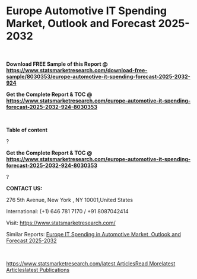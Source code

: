 <h1>Europe Automotive IT Spending Market, Outlook and Forecast 2025-2032</h1><br/><p><strong>Download FREE Sample of this Report @ <a href="https://www.statsmarketresearch.com/download-free-sample/8030353/europe-automotive-it-spending-forecast-2025-2032-924">https://www.statsmarketresearch.com/download-free-sample/8030353/europe-automotive-it-spending-forecast-2025-2032-924</a></strong></p>
 
 
 
 <div><b>Get the Complete Report & TOC @ <a href="https://www.statsmarketresearch.com/europe-automotive-it-spending-forecast-2025-2032-924-8030353">https://www.statsmarketresearch.com/europe-automotive-it-spending-forecast-2025-2032-924-8030353</a></b></div>
 
 
 
 <p><br />
 
 <b>Table of content</b></p>
 
 
 
 <p>? </p>
 
 
 
 <div><b>Get the Complete Report & TOC @ <a href="https://www.statsmarketresearch.com/europe-automotive-it-spending-forecast-2025-2032-924-8030353">https://www.statsmarketresearch.com/europe-automotive-it-spending-forecast-2025-2032-924-8030353</a></b></div>
 
 
 
 <p>? </p>
 
 
 
 <p><b>CONTACT US:</b><br />
 
 276 5th Avenue, New York , NY 10001,United States<br />
 
 International: (+1) 646 781 7170 / +91 8087042414<br />
 
 Visit: <a href="https://www.statsmarketresearch.com/">https://www.statsmarketresearch.com/</a><br />
 
 Similar Reports: <a href="https://www.statsmarketresearch.com/europe-automotive-it-spending-forecast-2025-2032-924-8030353">Europe IT Spending in Automotive Market, Outlook and Forecast 2025-2032</a><br />
 
 <br />
 
 <a href="https://gyeongbokgung.com">https://www.statsmarketresearch.com/</a><a href="https://hallyeomaritime.com">latest Articles</a><a href="https://jingwansa.com">Read More</a><a href="https://nguoiviet.jp/">latest Articles</a><a href="https://www.intelmarketresearch.com/">latest Publications</a></p>